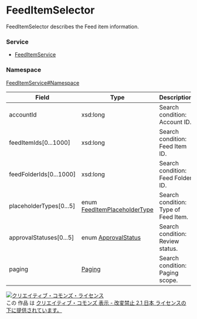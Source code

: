 

# FeedItemSelector

FeedItemSelector describes the Feed item information.

### Service

+ [FeedItemService](../../services/FeedItemService.md)

### Namespace

[FeedItemService#Namespace](../../services/FeedItemService.md#namespace)

| Field | Type | Description | response | get | add | set | remove |
| ----- | ---- | ----------- | -------- | --------- | --------- | --------- | --------- |
| accountId | xsd:long | Search condition: Account ID. | - | Requirement | - | - | - | |
| feedItemIds[0...1000] | xsd:long | Search condition: Feed Item ID. | - | Optional | - | - | - | |
| feedFolderIds[0...1000] | xsd:long | Search condition: Feed Folder ID. | - | Optional | - | - | - | |
| placeholderTypes[0...5] | enum [FeedItemPlaceholderType](./FeedItemPlaceholderType.md) | Search condition: Type of Feed Item. | - | Optional | - | - | - | |
| approvalStatuses[0...5] | enum [ApprovalStatus](./ApprovalStatus.md) | Search condition: Review status. | - | Optional | - | - | - | |
| paging | [Paging](../Common/Paging.md) | Search condition: Paging scope. | - | Optional | - | - | - | |

<a rel="license" href="http://creativecommons.org/licenses/by-nd/2.1/jp/"><img alt="クリエイティブ・コモンズ・ライセンス" style="border-width:0" src="https://i.creativecommons.org/l/by-nd/2.1/jp/88x31.png" /></a><br />この 作品 は <a rel="license" href="http://creativecommons.org/licenses/by-nd/2.1/jp/">クリエイティブ・コモンズ 表示 - 改変禁止 2.1 日本 ライセンスの下に提供されています。</a>
